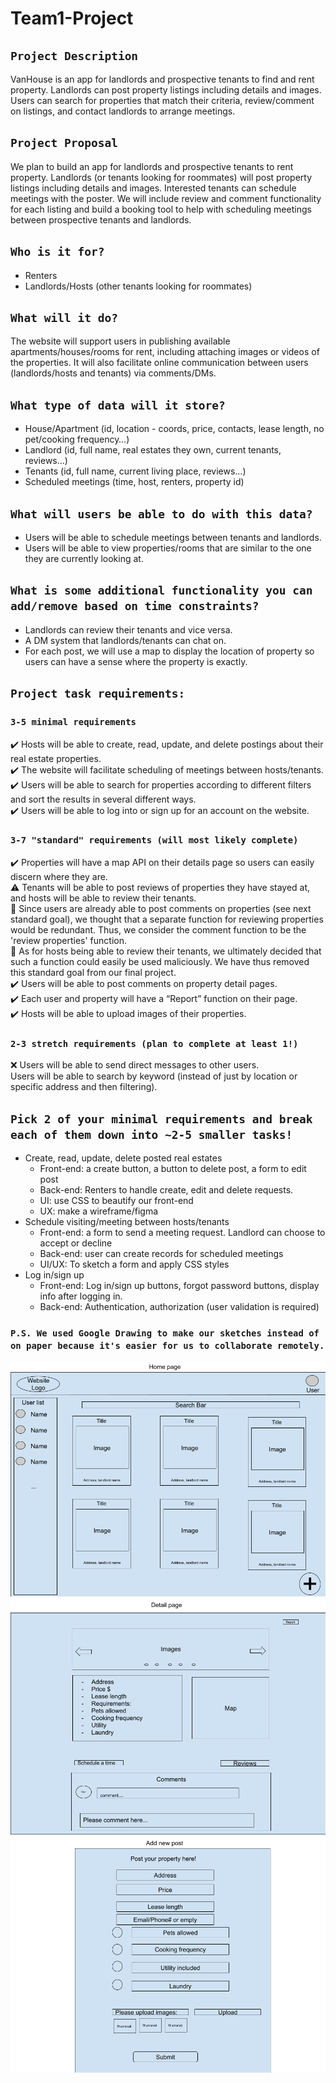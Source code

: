 # Team1-Project
## `Project Description` 
VanHouse is an app for landlords and prospective tenants to find and rent property. Landlords can post property listings including details and images. Users can search for properties that match their criteria, review/comment on listings, and contact landlords to arrange meetings.

## `Project Proposal`
We plan to build an app for landlords and prospective tenants to rent property. Landlords (or tenants looking for roommates) will post property listings including details and images. Interested tenants can schedule meetings with the poster. We will include review and comment functionality for each listing and build a booking tool to help with scheduling meetings between prospective tenants and landlords.

## `Who is it for?`
- Renters
- Landlords/Hosts (other tenants looking for roommates)

## `What will it do?`
The website will support users in publishing available apartments/houses/rooms for rent, including attaching images or videos of the properties. It will also facilitate online communication between users (landlords/hosts and tenants) via comments/DMs.

## `What type of data will it store?`
- House/Apartment (id, location - coords, price, contacts, lease length, no pet/cooking frequency…)
- Landlord (id, full name, real estates they own, current tenants, reviews…)
- Tenants (id, full name, current living place, reviews…)
- Scheduled meetings (time, host, renters, property id)

## `What will users be able to do with this data?`
- Users will be able to schedule meetings between tenants and landlords.
- Users will be able to view properties/rooms that are similar to the one they are currently looking at.

## `What is some additional functionality you can add/remove based on time constraints?`
- Landlords can review their tenants and vice versa.
- A DM system that landlords/tenants can chat on. 
- For each post, we will use a map to display the location of property so users can have a sense where the property is exactly. 

## `Project task requirements:`
### `3-5 minimal requirements`
:heavy_check_mark: Hosts will be able to create, read, update, and delete postings about their real estate properties.  
:heavy_check_mark: The website will facilitate scheduling of meetings between hosts/tenants.  
:heavy_check_mark: Users will be able to search for properties according to different filters and sort the results in several different ways.  
:heavy_check_mark: Users will be able to log into or sign up for an account on the website.  

### `3-7 "standard" requirements (will most likely complete)`
:heavy_check_mark: Properties will have a map API on their details page so users can easily discern where they are.  
:warning: Tenants will be able to post reviews of properties they have stayed at, and hosts will be able to review their tenants.  
    :speech_balloon: Since users are already able to post comments on properties (see next standard goal), we thought that a separate function for reviewing properties would be redundant. Thus, we consider the comment function to be the 'review properties' function.  
    :speech_balloon: As for hosts being able to review their tenants, we ultimately decided that such a function could easily be used maliciously. We have thus removed this standard goal from our final project.  
:heavy_check_mark: Users will be able to post comments on property detail pages.  
:heavy_check_mark: Each user and property will have a “Report” function on their page.  
:heavy_check_mark: Hosts will be able to upload images of their properties.  

### `2-3 stretch requirements (plan to complete at least 1!)`
:x: Users will be able to send direct messages to other users.   
 Users will be able to search by keyword (instead of just by location or specific address and then filtering).   

## `Pick 2 of your minimal requirements and break each of them down into ~2-5 smaller tasks!`
- Create, read, update, delete posted real estates
  - Front-end: a create button, a button to delete post, a form to edit post
  - Back-end: Renters to handle create, edit and delete requests.
  - UI: use CSS to beautify our front-end
  - UX: make a wireframe/figma
- Schedule visiting/meeting between hosts/tenants
  - Front-end: a form to send a meeting request. Landlord can choose to accept or decline
  - Back-end: user can create records for scheduled meetings
  - UI/UX: To sketch a form and apply CSS styles
- Log in/sign up
  - Front-end: Log in/sign up buttons, forgot password buttons, display info after logging in.
  - Back-end: Authentication, authorization (user validation is required)

### `P.S. We used Google Drawing to make our sketches instead of on paper because it's easier for us to collaborate remotely.`
![Home Page](./home_page.png)
![Detail Page](./detail_page.png)
![Submit Form](./submit_form.png)

